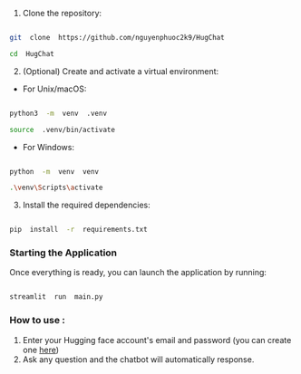 
1. Clone the repository:

  

```bash

git  clone  https://github.com/nguyenphuoc2k9/HugChat

cd  HugChat

```

  

2. (Optional) Create and activate a virtual environment:

  

- For Unix/macOS:

  

```bash

python3  -m  venv  .venv

source  .venv/bin/activate

```

  

- For Windows:

  

```bash

python  -m  venv  venv

.\venv\Scripts\activate

```

  

3. Install the required dependencies:

  

```bash

pip  install  -r  requirements.txt

```

  

### Starting the Application

  

Once everything is ready, you can launch the application by running:

  

```bash

streamlit  run  main.py

```
### How to use :
1. Enter your Hugging face account's email and password (you can create one [here](https://huggingface.co/join))
2. Ask any question and the chatbot will automatically response.